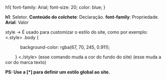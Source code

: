
h1{
	font-family: Arial;
	font-size: 20;
	color: blue;
}

**h1**: Seletor.
**Conteúdo do colchete**: Declaração.
**font-family**: Propriedade.
**Arial**: Valor

style -> É usado para customizar o estilo do site, como por exemplo:
	<.style>
		.body { 

            background-color: rgba(67, 70, 245, 0.911);

        }
	<./style>
	(esse comando muda a cor do fundo do site)
	<style>

        .mark {

            background-color:limegreen

        }
	</style>
	(esse muda a cor do marca texto)

**PS: Use a [*] para definir um estilo global ao site.**
